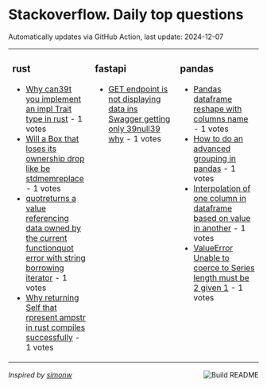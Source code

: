 # Stackoverflow. Daily top questions 

Automatically updates via GitHub Action, last update: <!-- date starts -->2024-12-07<!-- date ends -->


<table><tr><td valign="top" width="33%">

### rust
<!-- rust starts -->
* [Why can39t you implement an impl Trait type in rust](https://stackoverflow.com/questions/79260393/why-cant-you-implement-an-impl-trait-type-in-rust) - 1 votes
* [Will a Box that loses its ownership drop like be stdmemreplace](https://stackoverflow.com/questions/79257454/will-a-box-that-loses-its-ownership-drop-like-be-stdmemreplace) - 1 votes
* [quotreturns a value referencing data owned by the current functionquot error with string borrowing iterator](https://stackoverflow.com/questions/79258332/returns-a-value-referencing-data-owned-by-the-current-function-error-with-stri) - 1 votes
* [Why returning Self that rpresent ampstr in rust compiles successfully](https://stackoverflow.com/questions/79258236/why-returning-self-that-rpresent-str-in-rust-compiles-successfully) - 1 votes
<!-- rust ends -->
</td><td valign="top" width="34%">


### fastapi
<!-- fastapi starts -->
* [GET endpoint is not displaying data ins Swagger getting only 39null39 why](https://stackoverflow.com/questions/79260460/get-endpoint-is-not-displaying-data-ins-swagger-getting-only-null-why) - 1 votes
<!-- fastapi ends -->
</td><td valign="top" width="34%">


### pandas
<!-- pandas starts -->
* [Pandas dataframe reshape with columns name](https://stackoverflow.com/questions/79260787/pandas-dataframe-reshape-with-columns-name) - 1 votes
* [How to do an advanced grouping in pandas](https://stackoverflow.com/questions/79258896/how-to-do-an-advanced-grouping-in-pandas) - 1 votes
* [Interpolation of one column in dataframe based on value in another](https://stackoverflow.com/questions/79257905/interpolation-of-one-column-in-dataframe-based-on-value-in-another) - 1 votes
* [ValueError Unable to coerce to Series length must be 2 given 1](https://stackoverflow.com/questions/79256885/valueerror-unable-to-coerce-to-series-length-must-be-2-given-1) - 1 votes
<!-- pandas ends -->
</td></tr></table>

<a href="https://github.com/hp0404/hp0404/actions"><img src="https://github.com/hp0404/hp0404/workflows/Build%20README/badge.svg" align="right" alt="Build README"></a> <p>*Inspired by  [simonw](https://github.com/simonw/simonw)*</p>
